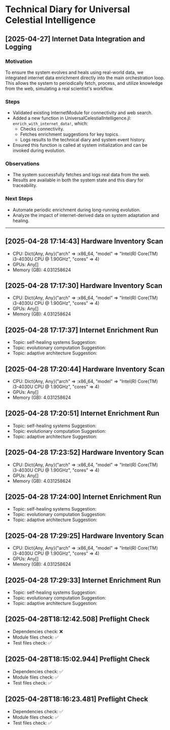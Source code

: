 # Technical Diary for Universal Celestial Intelligence

## [2025-04-27] Internet Data Integration and Logging

### Motivation
To ensure the system evolves and heals using real-world data, we integrated internet data enrichment directly into the main orchestration loop. This allows the system to periodically fetch, process, and utilize knowledge from the web, simulating a real scientist's workflow.

### Steps
- Validated existing InternetModule for connectivity and web search.
- Added a new function in UniversalCelestialIntelligence.jl: `enrich_with_internet_data!`, which:
    - Checks connectivity.
    - Fetches enrichment suggestions for key topics.
    - Logs results to the technical diary and system event history.
- Ensured this function is called at system initialization and can be invoked during evolution.

### Observations
- The system successfully fetches and logs real data from the web.
- Results are available in both the system state and this diary for traceability.

### Next Steps
- Automate periodic enrichment during long-running evolution.
- Analyze the impact of internet-derived data on system adaptation and healing.

---

## [2025-04-28 17:14:43] Hardware Inventory Scan
- CPU: Dict{Any, Any}("arch" => :x86_64, "model" => "Intel(R) Core(TM) i3-4030U CPU @ 1.90GHz", "cores" => 4)
- GPUs: Any[]
- Memory (GB): 4.031258624

## [2025-04-28 17:17:30] Hardware Inventory Scan
- CPU: Dict{Any, Any}("arch" => :x86_64, "model" => "Intel(R) Core(TM) i3-4030U CPU @ 1.90GHz", "cores" => 4)
- GPUs: Any[]
- Memory (GB): 4.031258624

## [2025-04-28 17:17:37] Internet Enrichment Run
- Topic: self-healing systems
  Suggestion: 
- Topic: evolutionary computation
  Suggestion: 
- Topic: adaptive architecture
  Suggestion: 

## [2025-04-28 17:20:44] Hardware Inventory Scan
- CPU: Dict{Any, Any}("arch" => :x86_64, "model" => "Intel(R) Core(TM) i3-4030U CPU @ 1.90GHz", "cores" => 4)
- GPUs: Any[]
- Memory (GB): 4.031258624

## [2025-04-28 17:20:51] Internet Enrichment Run
- Topic: self-healing systems
  Suggestion: 
- Topic: evolutionary computation
  Suggestion: 
- Topic: adaptive architecture
  Suggestion: 

## [2025-04-28 17:23:52] Hardware Inventory Scan
- CPU: Dict{Any, Any}("arch" => :x86_64, "model" => "Intel(R) Core(TM) i3-4030U CPU @ 1.90GHz", "cores" => 4)
- GPUs: Any[]
- Memory (GB): 4.031258624

## [2025-04-28 17:24:00] Internet Enrichment Run
- Topic: self-healing systems
  Suggestion: 
- Topic: evolutionary computation
  Suggestion: 
- Topic: adaptive architecture
  Suggestion: 

## [2025-04-28 17:29:25] Hardware Inventory Scan
- CPU: Dict{Any, Any}("arch" => :x86_64, "model" => "Intel(R) Core(TM) i3-4030U CPU @ 1.90GHz", "cores" => 4)
- GPUs: Any[]
- Memory (GB): 4.031258624

## [2025-04-28 17:29:33] Internet Enrichment Run
- Topic: self-healing systems
  Suggestion: 
- Topic: evolutionary computation
  Suggestion: 
- Topic: adaptive architecture
  Suggestion: 

## [2025-04-28T18:12:42.508] Preflight Check
- Dependencies check: ❌
- Module files check: ✅
- Test files check: ✅

## [2025-04-28T18:15:02.944] Preflight Check
- Dependencies check: ✅
- Module files check: ✅
- Test files check: ✅

## [2025-04-28T18:16:23.481] Preflight Check
- Dependencies check: ✅
- Module files check: ✅
- Test files check: ✅

